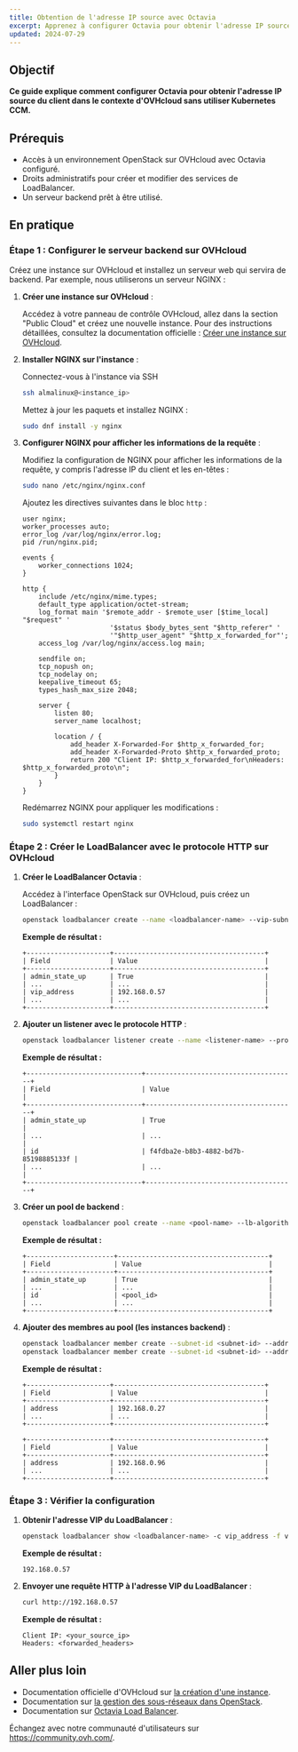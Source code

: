 ```yaml
---
title: Obtention de l'adresse IP source avec Octavia
excerpt: Apprenez à configurer Octavia pour obtenir l'adresse IP source du client dans le contexte d'OVHcloud sans utiliser Kubernetes CCM.
updated: 2024-07-29
---
```


## Objectif

**Ce guide explique comment configurer Octavia pour obtenir l'adresse IP source du client dans le contexte d'OVHcloud sans utiliser Kubernetes CCM.**

## Prérequis

- Accès à un environnement OpenStack sur OVHcloud avec Octavia configuré.
- Droits administratifs pour créer et modifier des services de LoadBalancer.
- Un serveur backend prêt à être utilisé.

## En pratique

### Étape 1 : Configurer le serveur backend sur OVHcloud

Créez une instance sur OVHcloud et installez un serveur web qui servira de backend. Par exemple, nous utiliserons un serveur NGINX :

1. **Créer une instance sur OVHcloud** :
   
   Accédez à votre panneau de contrôle OVHcloud, allez dans la section "Public Cloud" et créez une nouvelle instance. Pour des instructions détaillées, consultez la documentation officielle : [Créer une instance sur OVHcloud](https://docs.ovh.com/fr/public-cloud/create-vm/).

2. **Installer NGINX sur l'instance** :

    Connectez-vous à l'instance via SSH

    ```bash
    ssh almalinux@<instance_ip>
    ```

    Mettez à jour les paquets et installez NGINX :

    ```bash
    sudo dnf install -y nginx
    ```

4. **Configurer NGINX pour afficher les informations de la requête** :

    Modifiez la configuration de NGINX pour afficher les informations de la requête, y compris l'adresse IP du client et les en-têtes :

    ```bash
    sudo nano /etc/nginx/nginx.conf
    ```

    Ajoutez les directives suivantes dans le bloc `http` :

    ```nginx
    user nginx;
    worker_processes auto;
    error_log /var/log/nginx/error.log;
    pid /run/nginx.pid;
    
    events {
        worker_connections 1024;
    }
    
    http {
        include /etc/nginx/mime.types;
        default_type application/octet-stream;
        log_format main '$remote_addr - $remote_user [$time_local] "$request" '
                          '$status $body_bytes_sent "$http_referer" '
                          '"$http_user_agent" "$http_x_forwarded_for"';
        access_log /var/log/nginx/access.log main;

        sendfile on;
        tcp_nopush on;
        tcp_nodelay on;
        keepalive_timeout 65;
        types_hash_max_size 2048;
    
        server {
            listen 80;
            server_name localhost;
    
            location / {
                add_header X-Forwarded-For $http_x_forwarded_for;
                add_header X-Forwarded-Proto $http_x_forwarded_proto;
                return 200 "Client IP: $http_x_forwarded_for\nHeaders: $http_x_forwarded_proto\n";
            }
        }
    }

    ```

    Redémarrez NGINX pour appliquer les modifications :

    ```bash
    sudo systemctl restart nginx
    ```

### Étape 2 : Créer le LoadBalancer avec le protocole HTTP sur OVHcloud

1. **Créer le LoadBalancer Octavia** :

    Accédez à l'interface OpenStack sur OVHcloud, puis créez un LoadBalancer :

    ```bash
    openstack loadbalancer create --name <loadbalancer-name> --vip-subnet-id <subnet-id>
    ```

    **Exemple de résultat :**

    ```plaintext
    +---------------------+--------------------------------------+
    | Field               | Value                                |
    +---------------------+--------------------------------------+
    | admin_state_up      | True                                 |
    | ...                 | ...                                  |
    | vip_address         | 192.168.0.57                         |
    | ...                 | ...                                  |
    +---------------------+--------------------------------------+
    ```

2. **Ajouter un listener avec le protocole HTTP** :

    ```bash
    openstack loadbalancer listener create --name <listener-name> --protocol HTTP --protocol-port <protocol-port> --insert-headers "X-Forwarded-For=True,X-Forwarded-Proto=True" <loadbalancer-id>
    ```

    **Exemple de résultat :**

    ```plaintext
    +-----------------------------+--------------------------------------+
    | Field                       | Value                                |
    +-----------------------------+--------------------------------------+
    | admin_state_up              | True                                 |
    | ...                         | ...                                  |
    | id                          | f4fdba2e-b8b3-4882-bd7b-85198885133f |
    | ...                         | ...                                  |
    +-----------------------------+--------------------------------------+
    ```

3. **Créer un pool de backend** :

    ```bash
    openstack loadbalancer pool create --name <pool-name> --lb-algorithm ROUND_ROBIN --listener <listener-name> --protocol HTTP
    ```

    **Exemple de résultat :**

    ```plaintext
    +----------------------+--------------------------------------+
    | Field                | Value                                |
    +----------------------+--------------------------------------+
    | admin_state_up       | True                                 |
    | ...                  | ...                                  |
    | id                   | <pool_id>                            |
    | ...                  | ...                                  |
    +----------------------+--------------------------------------+
    ```

4. **Ajouter des membres au pool (les instances backend)** :

    ```bash
    openstack loadbalancer member create --subnet-id <subnet-id> --address <instance-ip-1> --protocol-port <protocol-port> <pool-id>
    openstack loadbalancer member create --subnet-id <subnet-id> --address <instance-ip-2> --protocol-port <protocol-port> <pool-id>
    ```

    **Exemple de résultat :**

    ```plaintext
    +---------------------+--------------------------------------+
    | Field               | Value                                |
    +---------------------+--------------------------------------+
    | address             | 192.168.0.27                         |
    | ...                 | ...                                  |
    +---------------------+--------------------------------------+
    ```

    ```plaintext
    +---------------------+--------------------------------------+
    | Field               | Value                                |
    +---------------------+--------------------------------------+
    | address             | 192.168.0.96                         |
    | ...                 | ...                                  |
    +---------------------+--------------------------------------+
    ```

### Étape 3 : Vérifier la configuration

1. **Obtenir l'adresse VIP du LoadBalancer** :

    ```bash
    openstack loadbalancer show <loadbalancer-name> -c vip_address -f value
    ```

    **Exemple de résultat :**

    ```plaintext
    192.168.0.57
    ```

2. **Envoyer une requête HTTP à l'adresse VIP du LoadBalancer** :

    ```bash
    curl http://192.168.0.57
    ```

    **Exemple de résultat :**

    ```plaintext
    Client IP: <your_source_ip>
    Headers: <forwarded_headers>
    ```

## Aller plus loin

- Documentation officielle d'OVHcloud sur [la création d'une instance](/pages/public_cloud/compute/public-cloud-first-steps/).
- Documentation sur [la gestion des sous-réseaux dans OpenStack](https://docs.openstack.org/neutron/latest/admin/deploy-ovs-selfservice.html).
- Documentation sur [Octavia Load Balancer](https://docs.openstack.org/octavia/latest/).

Échangez avec notre communauté d'utilisateurs sur <https://community.ovh.com/>.
